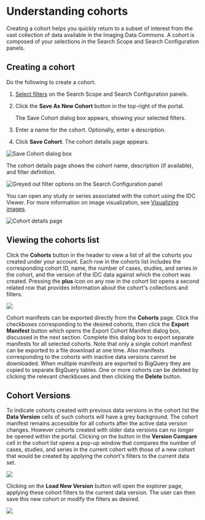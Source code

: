 # Understanding cohorts

Creating a cohort helps you quickly return to a subset of interest from the vast collection of data available in the Imaging Data Commons. A cohort is composed of your selections in the Search Scope and Search Configuration panels.

## Creating a cohort

Do the following to create a cohort.

1. [Select filters](./#defining-search-scope-and-configuration) on the Search Scope and Search Configuration panels.
2.  Click the **Save As New Cohort** button in the top-right of the portal.

    The Save Cohort dialog box appears, showing your selected filters.
3. Enter a name for the cohort. Optionally, enter a description.
4. Click **Save Cohort**. The cohort details page appears.

![Save Cohort dialog box](../../.gitbook/assets/save-cohort-confirmation-v2.png)

The cohort details page shows the cohort name, description (if available), and filter definition.

![Greyed out filter options on the Search Configuration panel](../../.gitbook/assets/screen-shot-2021-03-02-at-9.15.10-am.png)

You can open any study or series associated with the cohort using the IDC Viewer. For more information on image visualization, see [Visualizing images](../visualization.md).

![Cohort details page](../../.gitbook/assets/cohort\_details-page.png)

## Viewing the cohorts list

Click the **Cohorts** button in the header to view a list of all the cohorts you created under your account. Each row in the cohorts list includes the corresponding cohort ID, name, the number of cases, studies, and series in the cohort, and the version of the IDC data against which the cohort was created. Pressing the **plus** icon on any row in the cohort list opens a second related row that provides information about the cohort's collections and filters.

![](../../.gitbook/assets/screen-shot-2021-06-07-at-9.12.08-am.png)

Cohort manifests can be exported directly from the **Cohorts** page. Click the checkboxes corresponding to the desired cohorts, then click the **Export Manifest** button which opens the Export Cohort Manifest dialog box, discussed in the next section. Complete this dialog box to export separate manifests for all selected cohorts. Note that only a single cohort manifest can be exported to a file download at one time. Also manifests corresponding to the cohorts with inactive data versions cannot be downloaded. When multiple manifests are exported to BigQuery they are copied to separate BigQuery tables. One or more cohorts can be deleted by clicking the relevant checkboxes and then clicking the **Delete** button.

## Cohort Versions

To indicate cohorts created with previous data versions in the cohort list the **Data Version** cells of such cohorts will have a grey background. The cohort manifest remains accessible for all cohorts after the active data version changes. However cohorts created with older data versions can no longer be opened within the portal. Clicking on the button in the **Version Compare** cell in the cohort list opens a pop-up window that compares the number of cases, studies, and series in the current cohort with those of a new cohort that would be created by applying the cohort's filters to the current data set.

![](../../.gitbook/assets/screen-shot-2021-06-07-at-2.02.08-pm.png)

Clicking on the **Load New Version** button will open the explorer page, applying these cohort filters to the current data version. The user can then save this new cohort or modify the filters as desired.

![](<../../.gitbook/assets/screen-shot-2021-06-09-at-8.46.36-am (1) (1) (1) (1) (1) (1).png>)
